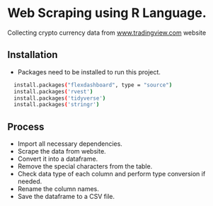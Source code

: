 # Web Scraping using R Language. 

Collecting crypto currency data from www.tradingview.com website

## Installation    

- Packages need to be installed to run this project.

```bash
  install.packages("flexdashboard", type = "source")
  install.packages('rvest')
  install.packages('tidyverse')
  install.packages('stringr')
```


## Process

- Import all necessary dependencies.
- Scrape the data from website.
- Convert it into a dataframe.
- Remove the special characters from the table.
- Check data type of each column and perform type conversion if needed.
- Rename the column names.
- Save the dataframe to a CSV file.
